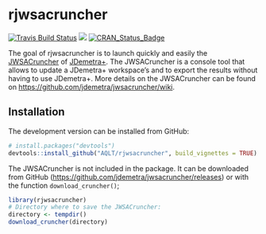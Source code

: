 
<!-- README.md is generated from README.Rmd. Please edit that file -->

# rjwsacruncher

[![Travis Build
Status](https://travis-ci.org/AQLT/rjwsacruncher.svg?branch=master)](https://travis-ci.org/AQLT/rjwsacruncher)
[![](https://img.shields.io/badge/lifecycle-experimental-orange.svg?logo=github)](https://www.tidyverse.org/lifecycle/#experimental)
[![CRAN\_Status\_Badge](http://www.r-pkg.org/badges/version/rjdemetra)](https://cran.r-project.org/package=rjdemetra)

The goal of rjwsacruncher is to launch quickly and easily the
[JWSACruncher](https://github.com/jdemetra/jwsacruncher) of
[JDemetra+](https://github.com/jdemetra/jdemetra-app). The JWSACruncher
is a console tool that allows to update a JDemetra+ workspace’s and to
export the results without having to use JDemetra+. More details on the
JWSACruncher can be found on
<https://github.com/jdemetra/jwsacruncher/wiki>.

## Installation

The development version can be installed from GitHub:

``` r
# install.packages("devtools")
devtools::install_github("AQLT/rjwsacruncher", build_vignettes = TRUE)
```

The JWSACruncher is not included in the package. It can be downloaded
from GitHub (<https://github.com/jdemetra/jwsacruncher/releases>) or
with the function `download_cruncher()`;

``` r
library(rjwsacruncher)
# Directory where to save the JWSACruncher:
directory <- tempdir()
download_cruncher(directory)
```
